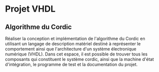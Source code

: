 # Projet VHDL
## Algorithme du Cordic

Réaliser la conception et implémentation de l'algorithme du Cordic en utilisant un langage de description matériel destiné à représenter le comportement ainsi que l'architecture d'un système électronique numérique (VHDL). Dans cet espace, il est possible de trouver tous les composants qui constituent le système cordic, ainsi que la machine d'état d'intégration, le programme de test et la documentation du projet. 
